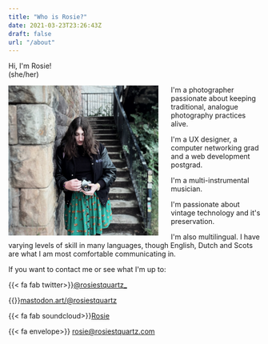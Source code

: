 ```yaml
---
title: "Who is Rosie?"
date: 2021-03-23T23:26:43Z
draft: false
url: "/about"
---
```


<!-- <script src="https://use.fontawesome.com/dbc5bdc053.js"></script> -->


Hi, I'm Rosie! <br>(she/her)

<div class="align-center">

<img style="object-fit: cover; display: flex; float: left; width: 300px; height: 300px; float: left; margin: 0px 25px 0px 0px;" src="IMG_2684.jpeg"/>

<!-- <img style=" display: flex; object-fit: cover; float: left; height: 250px; width: 250px;" src="me.jpg"/> -->
I'm a photographer passionate about keeping traditional, analogue photography practices alive.

I'm a UX designer, a computer networking grad and a web development postgrad.

I'm a multi-instrumental musician. 

I'm passionate about vintage technology and it's preservation.

I'm also multilingual. I have varying levels of skill in many languages, though English, Dutch and Scots are what I am most comfortable communicating in.


</div>

If you want to contact me or see what I'm up to:

{{< fa fab twitter>}}<a href="https://twitter.com/rosiestquartz_">@rosiestquartz_</a>

{{<fa fab mastodon>}}<a href=https://mastodon.art/@rosiestquartz>mastodon.art/@rosiestquartz</a>

{{< fa fab soundcloud>}}</i><a href="https://soundcloud.com/rosiestquartz">Rosie</a>

{{< fa envelope>}} <a href="mailto:rosie@rosiestquartz.com">rosie@rosiestquartz.com</a>

